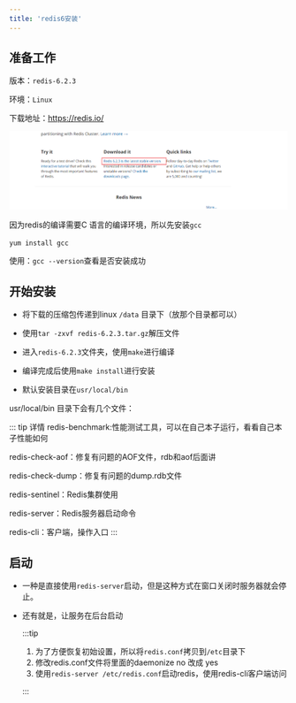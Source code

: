 ```yaml
---
title: 'redis6安装'
---
```


## 准备工作 
版本：`redis-6.2.3`

环境：`Linux`

下载地址：https://redis.io/

![下载地址](/blogImg/20210519105652.png)

因为redis的编译需要C 语言的编译环境，所以先安装`gcc`

`yum install gcc`

使用：`gcc --version`查看是否安装成功

## 开始安装 <Badge text="重要" type="error"/>
* 将下载的压缩包传递到linux `/data` 目录下（放那个目录都可以）

* 使用`tar -zxvf redis-6.2.3.tar.gz`解压文件

* 进入`redis-6.2.3`文件夹，使用`make`进行编译

* 编译完成后使用`make install`进行安装

* 默认安装目录在`usr/local/bin`

usr/local/bin 目录下会有几个文件：

::: tip 详情
redis-benchmark:性能测试工具，可以在自己本子运行，看看自己本子性能如何

redis-check-aof：修复有问题的AOF文件，rdb和aof后面讲

redis-check-dump：修复有问题的dump.rdb文件

redis-sentinel：Redis集群使用

redis-server：Redis服务器启动命令

redis-cli：客户端，操作入口
:::

## 启动
* 一种是直接使用`redis-server`启动，但是这种方式在窗口关闭时服务器就会停止。
* 还有就是，让服务在后台启动

  :::tip

  1. 为了方便恢复初始设置，所以将`redis.conf`拷贝到`/etc`目录下
  2. 修改redis.conf文件将里面的daemonize no 改成 yes
  3.   使用`redis-server /etc/redis.conf`启动redis，使用redis-cli客户端访问 

  :::   